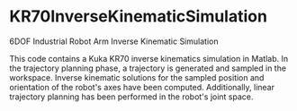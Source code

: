 # KR70InverseKinematicSimulation
6DOF Industrial Robot Arm Inverse Kinematic Simulation

This code contains a Kuka KR70 inverse kinematics simulation in Matlab. In the trajectory planning phase, a trajectory is generated and sampled in the workspace. Inverse kinematic solutions for the sampled position and orientation of the robot's axes have been computed. Additionally, linear trajectory planning has been performed in the robot's joint space.
